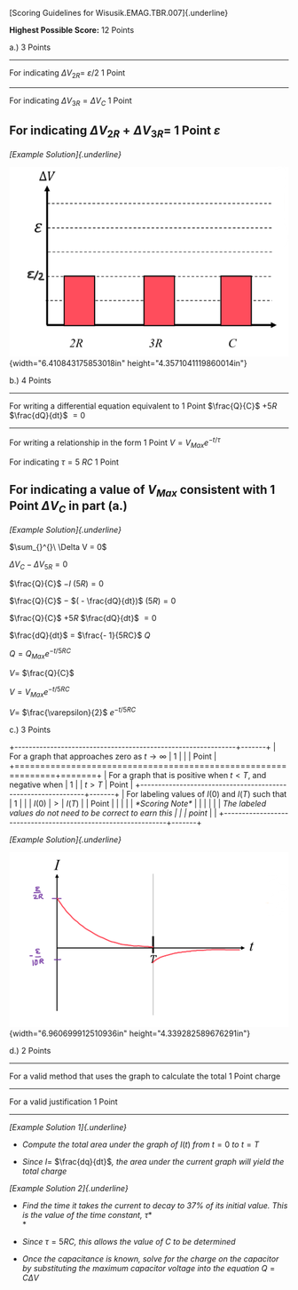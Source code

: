[Scoring Guidelines for Wisusik.EMAG.TBR.007]{.underline}

**Highest Possible Score:** 12 Points

a.) 3 Points

  -----------------------------------------------------------------------
  For indicating $\Delta V_{2R} =$$\ \varepsilon$$/2$            1 Point
  -------------------------------------------------------------- --------
  For indicating ${\Delta V}_{3R} = \Delta V_{C}$                1 Point

  For indicating ${\Delta V}_{2R} + \Delta V_{3R} =$             1 Point
  $\varepsilon$                                                  
  -----------------------------------------------------------------------

*[Example Solution]{.underline}*

![](media/image2.png){width="6.410843175853018in"
height="4.3571041119860014in"}

b.) 4 Points

  -----------------------------------------------------------------------
  For writing a differential equation equivalent to              1 Point
  $\frac{Q}{C}$ $+ 5R$ $\frac{dQ}{dt}$$\  = 0$                   
  -------------------------------------------------------------- --------
  For writing a relationship in the form                         1 Point
  $V = V_{Max}e^{- t/\tau}$                                      

  For indicating $\tau = 5\ RC$                                  1 Point

  For indicating a value of $V_{Max}$ consistent with            1 Point
  $\Delta V_{C}$ in part (a.)                                    
  -----------------------------------------------------------------------

*[Example Solution]{.underline}*

$\sum_{}^{}\ \Delta V = 0$

$\Delta V_{C} - \Delta V_{5R} = 0$

$\frac{Q}{C}$ $- I\ (5R) = 0$

$\frac{Q}{C}$ $-$ $( - \frac{dQ}{dt})$ $(5R) = 0$

$\frac{Q}{C}$ $+ 5R$ $\frac{dQ}{dt}$$\  = 0$

$\frac{dQ}{dt}$$\  =$ $\frac{- 1}{5RC}$ $Q$

$Q = Q_{Max}e^{- t/5RC}$

$V =$ $\frac{Q}{C}$

$V = V_{Max}e^{- t/5RC}$

$V =$ $\frac{\varepsilon}{2}$ $e^{- t/5RC}$

c.) 3 Points

+--------------------------------------------------------------+-------+
| For a graph that approaches zero as $t \rightarrow \infty$   | 1     |
|                                                              | Point |
+==============================================================+=======+
| For a graph that is positive when $t < T$, and negative when | 1     |
| $t > T$                                                      | Point |
+--------------------------------------------------------------+-------+
| For labeling values of $I(0)$ and $I(T)$ such that           | 1     |
| $|\ I(0)\ | > |\ I(T)\ |$                                    | Point |
|                                                              |       |
| *\*Scoring Note\**                                           |       |
|                                                              |       |
| *The labeled values do not need to be correct to earn this   |       |
| point*                                                       |       |
+--------------------------------------------------------------+-------+

*[Example Solution]{.underline}*

![](media/image1.png){width="6.960699912510936in"
height="4.339282589676291in"}

d.) 2 Points

  -----------------------------------------------------------------------
  For a valid method that uses the graph to calculate the total  1 Point
  charge                                                         
  -------------------------------------------------------------- --------
  For a valid justification                                      1 Point

  -----------------------------------------------------------------------

*[Example Solution 1]{.underline}*

-   *Compute the total area under the graph of* $I(t)$ *from* $t = 0$
    *to* $t = T$

<!-- -->

-   *Since* $I =$ $\frac{dq}{dt}$*, the area under the current graph
    will yield the total charge*

*[Example Solution 2]{.underline}*

-   *Find the time it takes the current to decay to 37% of its initial
    value. This is the value of the time constant,* $\tau$*\
    *

-   *Since* $\tau = 5RC$*, this allows the value of* $C$ *to be
    determined*

-   *Once the capacitance is known, solve for the charge on the
    capacitor by substituting the maximum capacitor voltage into the
    equation* $Q = C\Delta V$
